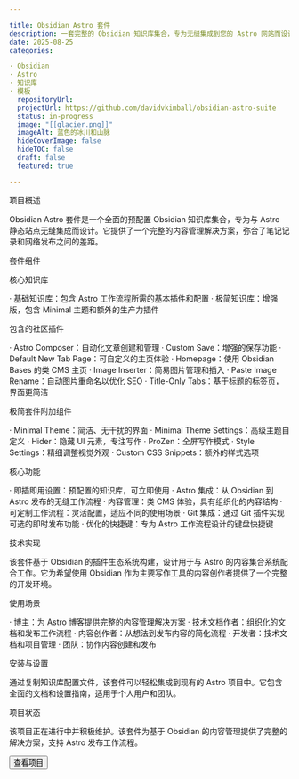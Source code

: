 ```yaml
---

title: Obsidian Astro 套件
description: 一套完整的 Obsidian 知识库集合，专为无缝集成到您的 Astro 网站而设计，实现流畅的写作和发布工作流程。
date: 2025-08-25
categories:

· Obsidian
· Astro
· 知识库
· 模板
  repositoryUrl:
  projectUrl: https://github.com/davidvkimball/obsidian-astro-suite
  status: in-progress
  image: "[[glacier.png]]"
  imageAlt: 蓝色的冰川和山脉
  hideCoverImage: false
  hideTOC: false
  draft: false
  featured: true

---
```


项目概述

Obsidian Astro 套件是一个全面的预配置 Obsidian 知识库集合，专为与 Astro 静态站点无缝集成而设计。它提供了一个完整的内容管理解决方案，弥合了笔记记录和网络发布之间的差距。

套件组件

核心知识库

· 基础知识库：包含 Astro 工作流程所需的基本插件和配置
· 极简知识库：增强版，包含 Minimal 主题和额外的生产力插件

包含的社区插件

· Astro Composer：自动化文章创建和管理
· Custom Save：增强的保存功能
· Default New Tab Page：可自定义的主页体验
· Homepage：使用 Obsidian Bases 的类 CMS 主页
· Image Inserter：简易图片管理和插入
· Paste Image Rename：自动图片重命名以优化 SEO
· Title-Only Tabs：基于标题的标签页，界面更简洁

极简套件附加组件

· Minimal Theme：简洁、无干扰的界面
· Minimal Theme Settings：高级主题自定义
· Hider：隐藏 UI 元素，专注写作
· ProZen：全屏写作模式
· Style Settings：精细调整视觉外观
· Custom CSS Snippets：额外的样式选项

核心功能

· 即插即用设置：预配置的知识库，可立即使用
· Astro 集成：从 Obsidian 到 Astro 发布的无缝工作流程
· 内容管理：类 CMS 体验，具有组织化的内容结构
· 可定制工作流程：灵活配置，适应不同的使用场景
· Git 集成：通过 Git 插件实现可选的即时发布功能
· 优化的快捷键：专为 Astro 工作流程设计的键盘快捷键

技术实现

该套件基于 Obsidian 的插件生态系统构建，设计用于与 Astro 的内容集合系统配合工作。它为希望使用 Obsidian 作为主要写作工具的内容创作者提供了一个完整的开发环境。

使用场景

· 博主：为 Astro 博客提供完整的内容管理解决方案
· 技术文档作者：组织化的文档和发布工作流程
· 内容创作者：从想法到发布内容的简化流程
· 开发者：技术文档和项目管理
· 团队：协作内容创建和发布

安装与设置

通过复制知识库配置文件，该套件可以轻松集成到现有的 Astro 项目中。它包含全面的文档和设置指南，适用于个人用户和团队。

项目状态

该项目正在进行中并积极维护。该套件为基于 Obsidian 的内容管理提供了完整的解决方案，支持 Astro 发布工作流程。

<a href="https://github.com/davidvkimball/obsidian-astro-suite" class="no-styling no-underline" target="_blank"><button class="btn btn-primary w-full">
查看项目
</button></a>